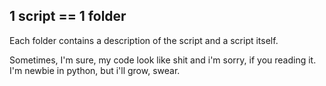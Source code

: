 ## 1 script == 1 folder
Each folder contains a description of the script and a script itself.

Sometimes, I'm sure, my code look like shit and i'm sorry, if you reading it.
I'm newbie in python, but i'll grow, swear.
